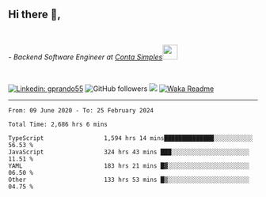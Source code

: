 <h2>Hi there  👋,</h2> </br>

<p><em>- Backend Software Engineer at <a href="https://contasimples.com">Conta Simples</a><img src="https://media.giphy.com/media/WUlplcMpOCEmTGBtBW/giphy.gif" width="30"> 
</em></p></br>


[![Linkedin: gprando55](https://img.shields.io/badge/-gprando55-blue?style=flat-square&logo=Linkedin&logoColor=white&link=https://www.linkedin.com/in/prandogabriel/)](https://www.linkedin.com/in/prandogabriel)
![GitHub followers](https://img.shields.io/github/followers/prandogabriel?label=Follow&style=social)
![](https://visitor-badge.glitch.me/badge?page_id=prandogabriel.prandogabriel)
[![Waka Readme](https://github.com/prandogabriel/prandogabriel/actions/workflows/update-stats.yml.yml/badge.svg)](https://github.com/prandogabriel/prandogabriel/actions/workflows/update-stats.yml.yml)

---

<!--START_SECTION:waka-->

```golang
From: 09 June 2020 - To: 25 February 2024

Total Time: 2,686 hrs 6 mins

TypeScript                 1,594 hrs 14 mins██████████████░░░░░░░░░░░   56.53 %
JavaScript                 324 hrs 43 mins ███░░░░░░░░░░░░░░░░░░░░░░   11.51 %
YAML                       183 hrs 21 mins █▓░░░░░░░░░░░░░░░░░░░░░░░   06.50 %
Other                      133 hrs 53 mins █▒░░░░░░░░░░░░░░░░░░░░░░░   04.75 %
```

<!--END_SECTION:waka-->
